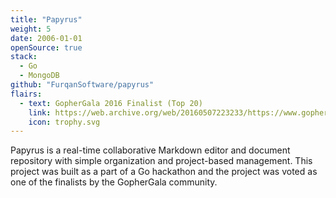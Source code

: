 ```yaml
---
title: "Papyrus"
weight: 5
date: 2006-01-01
openSource: true
stack:
  - Go
  - MongoDB
github: "FurqanSoftware/papyrus"
flairs:
  - text: GopherGala 2016 Finalist (Top 20)
    link: https://web.archive.org/web/20160507223233/https://www.gophergala.com/finalists/
    icon: trophy.svg
---
```


Papyrus is a real-time collaborative Markdown editor and document repository with simple organization and project-based management. This project was built as a part of a Go hackathon and the project was voted as one of the finalists by the GopherGala community.
